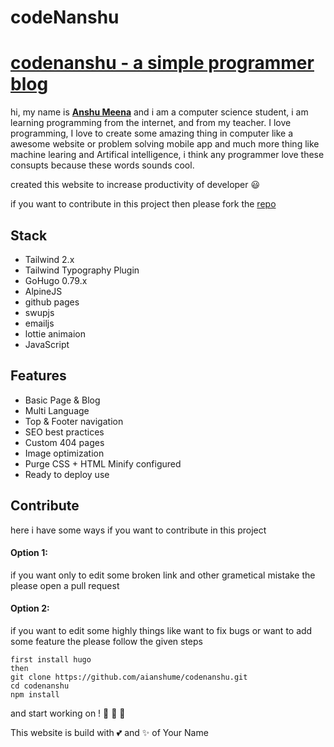 # codeNanshu
# [codenanshu - a simple programmer blog](https://codenanshu.in)
hi, my name is **[Anshu Meena](https://codenanshu.in/about/)** and i am a computer science student, i am learning programming from the internet, and from my teacher. I love programming, I love to create some amazing thing in computer like a awesome website or problem solving mobile app and much more thing like machine learing and Artifical intelligence, i think any programmer love these consupts because these words sounds cool.

created this website to increase productivity of developer 😃

if you want to contribute in this project then please fork the [repo](https://github.com/aianshume/codenanshu)

## Stack

* Tailwind 2.x
* Tailwind Typography Plugin
* GoHugo 0.79.x
* AlpineJS
* github pages
* swupjs
* emailjs
* lottie animaion
* JavaScript

## Features

* Basic Page & Blog
* Multi Language 
* Top & Footer navigation
* SEO best practices
* Custom 404 pages
* Image optimization
* Purge CSS + HTML Minify configured
* Ready to deploy use

## Contribute
here i have some ways if you want to contribute in this project

 #### Option 1:
  if you want only to edit some broken link and other grametical mistake the please open a pull request
  
  #### Option 2:
   if you want to edit some highly things like want to fix bugs or want to add some feature the please follow the given steps
   
   ```
   first install hugo
   then
   git clone https://github.com/aianshume/codenanshu.git
   cd codenanshu
   npm install
   ```
   and start working on ! 🥳 🥳 🥳 



This website is build with 💕 and ✨ of Your Name
